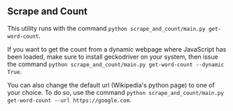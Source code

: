 ## Scrape and Count

This utility runs with the command `python scrape_and_count/main.py get-word-count`.

If you want to get the count from a dynamic webpage where JavaScript has been loaded, make sure to install geckodriver on your system, then issue the command `python scrape_and_count/main.py get-word-count --dynamic True`.

You can also change the default url (Wikipedia's python page) to one of your choice. To do so, use the command `python scrape_and_count/main.py get-word-count --url https://google.com`.
